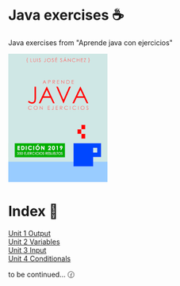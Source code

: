 # Java exercises :coffee:
Java exercises from "Aprende java con ejercicios"

<a href="https://leanpub.com/aprendejava">![Aprende Java con Ejercicios](Book.png)</a>

# Index :bookmark_tabs:

<a href="https://github.com/Frankcs96/Java-exercises/tree/master/Exercises/Unit%201_Output">Unit 1 Output</a></br>
<a href ="https://github.com/Frankcs96/Java-exercises/tree/master/Exercises/Unit%202_Variables">Unit 2 Variables</a></br>
<a href ="https://github.com/Frankcs96/Java-exercises/tree/master/Exercises/Unit%203_Input">Unit 3 Input</a></br>
<a href ="https://github.com/Frankcs96/Java-exercises/tree/master/Exercises/Unit%204_Conditionals">Unit 4 Conditionals</a></br>

to be continued... :clock130:
